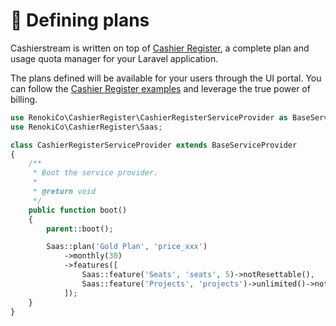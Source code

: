 # 🗾 Defining plans

Cashierstream is written on top of [Cashier Register](https://github.com/renoki-co/cashier-register), a complete plan and usage quota manager for your Laravel application.

The plans defined will be available for your users through the UI portal. You can follow the [Cashier Register examples](https://rennokki.gitbook.io/cashier-register/defining-plans/defining-the-plans) and leverage the true power of billing.

```php
use RenokiCo\CashierRegister\CashierRegisterServiceProvider as BaseServiceProvider;
use RenokiCo\CashierRegister\Saas;

class CashierRegisterServiceProvider extends BaseServiceProvider
{
    /**
     * Boot the service provider.
     *
     * @return void
     */
    public function boot()
    {
        parent::boot();

        Saas::plan('Gold Plan', 'price_xxx')
            ->monthly(30)
            ->features([
                Saas::feature('Seats', 'seats', 5)->notResettable(),
                Saas::feature('Projects', 'projects')->unlimited()->notResettable(),
            ]);
    }
}
```
